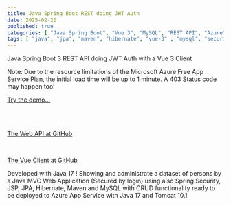 ```yaml
---
title: Java Spring Boot REST doing JWT Auth
date: 2025-02-20
published: true
categories: [ "Java Spring Boot", "Vue 3", "MySQL", "REST API", "Azure" ]
tags: [ "java", "jpa", "maven", "hibernate", "vue-3" , "mysql", "security", "rest-api", "azure" ]
---
```


Java Spring Boot 3 REST API doing JWT Auth with a Vue 3 Client

<p>Note: Due to the resource limitations of the Microsoft Azure Free App Service Plan, the initial load time will be up to 1 minute. A 403 Status code may happen too!</p>

<a href="https://vue.java.jwt.auth.client.persteenolsen.com" target="_blank" title="Java Spring Boot 3 REST JWT Auth">Try the demo...</a>
  
<br /><br />

<a href="https://github.com/persteenolsen/spring-boot-3-jwt-auth-api" target="_blank">The Web API at GitHub</a>
 
<br />

<a href="https://github.com/persteenolsen//vue-java-jwt-auth-client" target="_blank">The Vue Client at GitHub</a>

Developed with Java 17 ! Showing and administrate a dataset of persons by a Java MVC Web Application (Secured by login) using also Spring Security, JSP, JPA, Hibernate, Maven and MySQL with CRUD functionality ready to be deployed to Azure App Service with Java 17 and Tomcat 10.1





